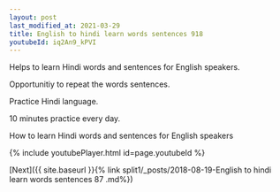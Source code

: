 ```yaml
---
layout: post
last_modified_at: 2021-03-29
title: English to hindi learn words sentences 918 
youtubeId: iq2An9_kPVI
---
```

 
 
Helps to learn Hindi words and sentences for English speakers.

Opportunitiy to repeat the words sentences. 

Practice Hindi language. 
 
10 minutes practice every day. 
 
How to learn Hindi words and sentences for English speakers 
 
{% include youtubePlayer.html id=page.youtubeId %}
 
 
[Next]({{ site.baseurl }}{% link  split1/_posts/2018-08-19-English to hindi learn words sentences 87 .md%})
 
